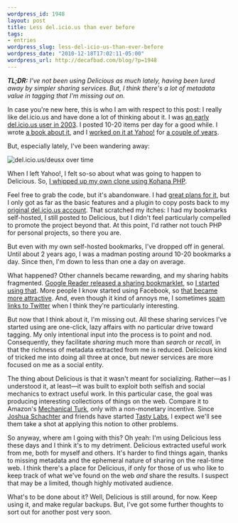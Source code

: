 ```yaml
--- 
wordpress_id: 1948
layout: post
title: Less del.icio.us than ever before
tags: 
- entries
wordpress_slug: less-del-icio-us-than-ever-before
wordpress_date: "2010-12-18T17:02:11-05:00"
wordpress_url: http://decafbad.com/blog/?p=1948
---
```

<em><strong>TL;DR:</strong> I've not been using Delicious as much lately, having been lured away by simpler sharing services. But, I think there's a lot of metadata value in tagging that I'm missing out on.</em>

In case you're new here, this is who I am with respect to this post: I really like del.icio.us and have done a lot of thinking about it. I was [an early del.icio.us user in 2003][earlydel]. I posted 10-20 items per day for a good while. I wrote [a book about it][delbook], and I [worked on it at Yahoo!][yahoo] for [a couple of years][yahooend]. 

[earlydel]: http://pinboard.in/u:deusx/before:1064195866
[delbook]: http://www.amazon.com/gp/product/0470037857?ie=UTF8&tag=0xdecafbad01-20&linkCode=as2&camp=1789&%0D%0Acreative=9325&creativeASIN=0470037857
[yahoo]: http://decafbad.com/blog/2006/06/24/go-west-young-man
[yahooend]: http://twitter.com/lmorchard/statuses/787565793

But, especially lately, I've been wandering away:

![del.icio.us/deusx over time](http://decafbad.com/2010/12/del-deusx-by-month.png)

When I left Yahoo!, I felt so-so about what was going to happen to Delicious. So, [I whipped up my own clone using Kohana PHP][memex]. 

Feel free to grab the code, but it's abandonware. I had [great plans for it][todo], but I only got as far as the basic features and a plugin to copy posts back to my [original del.icio.us account][del]. That scratched my itches: I had my bookmarks self-hosted, I still posted to Delicious, but I didn't feel particularly compelled to promote the project beyond that. At this point, I'd rather not touch PHP for personal projects, so there you are.

[del]: http://delicious.com/deusx
[memex]: https://github.com/lmorchard/memex
[todo]: https://github.com/lmorchard/memex/blob/master/TODO.md

But even with my own self-hosted bookmarks, I've dropped off in general. Until about 2 years ago, I was a madman posting around 10-20 bookmarks a day. Since then, I'm down to less than one a day on average.

What happened? Other channels became rewarding, and my sharing habits fragmented. [Google Reader released a sharing bookmarklet][grshare], so [I started using that][grlinks]. More people I know started using Facebook, so [that became more attractive][face]. And, even though it kind of annoys me, I sometimes [spam links to Twitter][twittershare] when I think they're particularly interesting.

[face]: https://ssl.facebook.com/lmorchard
[twittershare]: http://pinboard.in/u:deusx/from:twitter
[grshare]: http://googlereader.blogspot.com/2008/05/share-anything-anytime-anywhere.html
[grlinks]: http://pinboard.in/u:deusx/from:google/before:1257594083

But now that I think about it, I'm missing out. All these sharing services I've started using are one-click, lazy affairs with no particular drive toward tagging. My only intentional input into the process is to point and nod. Consequently, they facilitate *sharing* much more than *search* or *recall*, in that the richness of metadata extracted from me is reduced. Delicious kind of tricked me into doing all three at once, but newer services are more focused on me as a social entity.

The thing about Delicious is that it wasn't meant for socializing. Rather—as I understood it, at least—it was built to exploit both selfish and social mechanics to extract useful work. In this particular case, the goal was producing interesting collections of things on the web. Compare it to Amazon's [Mechanical Turk][mturk], only with a non-monetary incentive. Since [Joshua Schachter][joshua] and friends have started [Tasty Labs][tasty], I expect we'll see them take a shot at applying this notion to other problems.

[joshua]: http://joshua.schachter.org/
[mturk]: https://www.mturk.com/mturk/welcome
[tasty]: http://www.tastylabs.com/

So anyway, where am I going with this? Oh yeah: I'm using Delicious less these days and I think it's to my detriment. Delicious extracted useful work from me, both for myself and others. It's harder to find things again, thanks to missing metadata and the ephemeral nature of sharing on the real-time web. I think there's a place for Delicious, if only for those of us who like to keep track of what we've found on the web *and* share the results. I suspect that may be a limited, though highly motivated audience.

What's to be done about it? Well, Delicious is still around, for now. Keep using it, and make regular backups. But, I've got some further thoughts to sort out for another post very soon.

